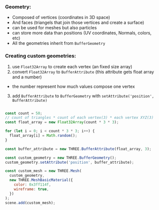 ### Geometry:
- Composed of vertices (coordinates in 3D space)  
- And faces (triangels that join those vertices and create a surface)
- can be used for meshes but also particles
- can store more data than positions (UV coordinates, Normals, colors, etc)
- All the geometries inherit from `BufferGeometry`

### Creating custom geometries:
1. use `Float32Array` to create each vertex (an fixed size array)
2. convert `Float32Array` to `BufferAttribute` (this attribute gets float array and a number)  
  - the number represent how much values compose one vertex
3. add `BufferAttribute` to `BufferGeometry` with `setAttribute('position', BufferAttribute)`

```javascript

const count = 50;
// count of triangles * count of each vertex(3) * each vertex XYZ(3)
const float_array = new Float32Array(count * 3 * 3);

for (let i = 0; i < count * 3 * 3; i++) {
  float_array[i] = Math.random();
}

const buffer_attribute = new THREE.BufferAttribute(float_array, 3);

const custom_geometry = new THREE.BufferGeometry();
custom_geometry.setAttribute('position', buffer_attribute);

const custom_mesh = new THREE.Mesh(
  custom_geometry,
  new THREE.MeshBasicMaterial({
    color: 0x3ff114f,
    wireframe: true,
  })
);
scene.add(custom_mesh);
```